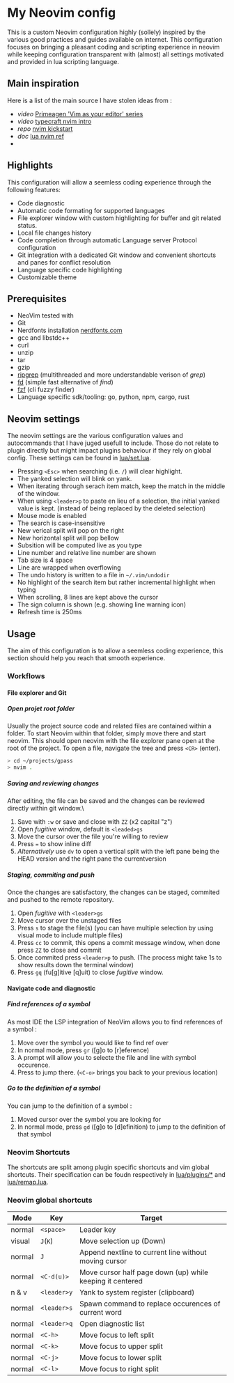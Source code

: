 # My Neovim config

This is a custom Neovim configuration highly (sollely) inspired by the various good practices and guides available on internet. This configuration focuses on bringing a pleasant coding and scripting experience in neovim while keeping configuration transparent with (almost) all settings motivated and provided in lua scripting language.
## Main inspiration

Here is a list of the main source I have stolen ideas from :
- _video_ [Primeagen 'Vim as your editor' series](https://www.youtube.com/playlist?list=PLm323Lc7iSW_wuxqmKx_xxNtJC_hJbQ7R)
- _video_ [typecraft nvim intro](https://www.youtube.com/watch?v=zHTeCSVAFNY)
- _repo_ [nvim kickstart](https://github.com/nvim-lua/kickstart.nvim)
- _doc_ [lua nvim ref](https://neovim.io/doc/user/lua.html)
-

## Highlights

This configuration will allow a seemless coding experience through the following features:
- Code diagnostic
- Automatic code formating for supported languages
- File explorer window with custom highlighting for buffer and git related status.
- Local file changes history 
- Code completion through automatic Language server Protocol configuration
- Git integration with a dedicated Git window and convenient shortcuts and panes for conflict resolution
- Language specific code highlighting
- Customizable theme 

## Prerequisites

- NeoVim tested with 
- Git
- Nerdfonts installation [nerdfonts.com](https://www.nerdfonts.com/)
- gcc and libstdc++
- curl
- unzip
- tar
- gzip
- [ripgrep](https://github.com/BurntSushi/ripgrep) (multithreaded and more understandable verison of _grep_)
- [fd](https://github.com/sharkdp/fd) (simple fast alternative of _find_)
- [fzf](https://github.com/junegunn/fzf) (cli fuzzy finder)
- Language specific sdk/tooling: go, python, npm, cargo, rust

## Neovim settings

The neovim settings are the various configuration values and autocommands that I have juged usefull to include. Those do not relate to plugin directly but might impact plugins behaviour if they rely on global config. These settings can be found in [lua/set.lua](https://github.com/franadr/my_config/blob/main/neovim_config/lua/set.lua).

- Pressing `<Esc>` when searching (i.e. `/`) will clear highlight.
- The yanked selection will blink on yank.
- When iterating through serach item match, keep the match in the middle of the window.
- When using `<leader>p` to paste en lieu of a selection, the initial yanked value is kept. (instead of being replaced by the deleted selection)
- Mouse mode is enabled
- The search is case-insensitive
- New verical split will pop on the right
- New horizontal split will pop bellow
- Subsition will be computed live as you type
- Line number and relative line number are shown
- Tab size is 4 space
- Line are wrapped when overflowing
- The undo history is written to a file in `~/.vim/undodir`
- No highlight of the search item but rather incremental highlight when typing
- When scrolling, 8 lines are kept above the cursor
- The sign column is shown (e.g. showing line warning icon)
- Refresh time is 250ms

## Usage
The aim of this configuration is to allow a seemless coding experience, this section should help you reach that smooth experience.
### Workflows

#### File explorer and Git

##### Open projet root folder
Usually the project source code and related files are contained within a folder. To start Neovim within that folder, simply move there and start neovim. This should open neovim with the file explorer pane open at the root of the project.
To open a file, navigate the tree and press `<CR>` (enter).
```bash
> cd ~/projects/gpass
> nvim .
```

##### Saving and reviewing changes
After editing, the file can be saved and the changes can be reviewed directly within git window.\
1. Save with `:w` or save and close with `ZZ` (x2 capital "z")
2. Open _fugitive_ window, default is `<leaded>gs` 
3. Move the cursor over the file you're willing to review
4. Press `=` to show inline diff
5. _Alternatively_ use `dv` to open a vertical split with the left pane being the HEAD version and the right pane the currentversion

##### Staging, commiting and push
Once the changes are satisfactory, the changes can be staged, commited and pushed to the remote repository.
1. Open _fugitive_ with `<leader>gs`
2. Move cursor over the unstaged files
3. Press `s` to stage the file(s) (you can have multiple selection by using visual mode to include multiple files)
4. Press `cc` to commit, this opens a commit message window, when done press `ZZ` to close and commit
5. Once commited press `<leader>p` to push. (The process might take 1s to show results down the terminal window)
6. Press `gq` (fu[g]itive [q]uit) to close _fugitive_ window.

#### Navigate code and diagnostic

##### Find references of a symbol
As most IDE the LSP integration of NeoVim allows you to find references of a symbol :
1. Move over the symbol you would like to find ref over
2. In normal mode, press `gr` ([g]o to [r]eference)
3. A prompt will allow you to selecte the file and line with symbol occurence.
4. Press <CR> to jump there. (`<C-o>` brings you back to your previous location)

##### Go to the definition of a symbol
You can jump to the definition of a symbol :
1. Moved cursor over the symbol you are looking for
2. In normal mode, press `gd` ([g]o to [d]efinition) to jump to the definition of that symbol

### Neovim Shortcuts

The shortcuts are split among plugin specific shortcuts and vim global shortcuts. Their specification can be foudn respectively in [lua/plugins/*](https://github.com/franadr/my_config/tree/main/neovim_config/lua/plugins) and [lua/remap.lua](https://github.com/franadr/my_config/blob/main/neovim_config/lua/remap.lua).

### Neovim global shortcuts

|Mode   |Key    |Target         |
|-------|-------|---------------|
|normal |`<space>`  |Leader key  |
|visual |`J`(`K`)   |Move selection up (Down)|
|normal |`J`        |Append nextline to current line without moving cursor|
|normal |`<C-d(u)>` |Move cursor half page down (up) while keeping it centered|
|n & v  |`<leader>y`|Yank to system register (clipboard)|
|normal |`<leader>s`|Spawn command to replace occurences of current word|
|normal |`<leader>q`|Open diagnostic list|
|normal |`<C-h>`    |Move focus to left split|
|normal |`<C-k>`    |Move focus to upper split|
|normal |`<C-j>`    |Move focus to lower split|
|normal |`<C-l>`    |Move focus to right split|
